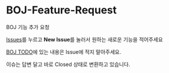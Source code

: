 # BOJ-Feature-Request
BOJ 기능 추가 요청

[Issues](https://github.com/Startlink/BOJ-Feature-Request/issues)를 누르고 **New Issue**를 눌러서 원하는 새로운 기능을 적어주세요

[BOJ TODO](https://github.com/Startlink/update-note/blob/master/boj-todo.md)에 있는 내용은 Issue에 적지 말아주세요.

이슈는 답변 달고 바로 Closed 상태로 변환하고 있습니다.
